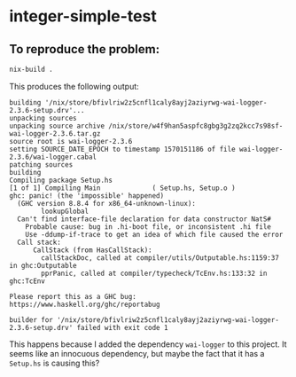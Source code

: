 # integer-simple-test

## To reproduce the problem:

``` bash
nix-build .
```

This produces the following output:

```
building '/nix/store/bfivlriw2z5cnfl1caly8ayj2aziyrwg-wai-logger-2.3.6-setup.drv'...
unpacking sources
unpacking source archive /nix/store/w4f9han5aspfc8gbg3g2zq2kcc7s98sf-wai-logger-2.3.6.tar.gz
source root is wai-logger-2.3.6
setting SOURCE_DATE_EPOCH to timestamp 1570151186 of file wai-logger-2.3.6/wai-logger.cabal
patching sources
building
Compiling package Setup.hs
[1 of 1] Compiling Main             ( Setup.hs, Setup.o )
ghc: panic! (the 'impossible' happened)
  (GHC version 8.8.4 for x86_64-unknown-linux):
        lookupGlobal
  Can't find interface-file declaration for data constructor NatS#
    Probable cause: bug in .hi-boot file, or inconsistent .hi file
    Use -ddump-if-trace to get an idea of which file caused the error
  Call stack:
      CallStack (from HasCallStack):
        callStackDoc, called at compiler/utils/Outputable.hs:1159:37 in ghc:Outputable
        pprPanic, called at compiler/typecheck/TcEnv.hs:133:32 in ghc:TcEnv

Please report this as a GHC bug:  https://www.haskell.org/ghc/reportabug

builder for '/nix/store/bfivlriw2z5cnfl1caly8ayj2aziyrwg-wai-logger-2.3.6-setup.drv' failed with exit code 1
```

This happens because I added the dependency `wai-logger` to this project. It seems like an innocuous dependency, but maybe the fact that it has a `Setup.hs` is causing this?
